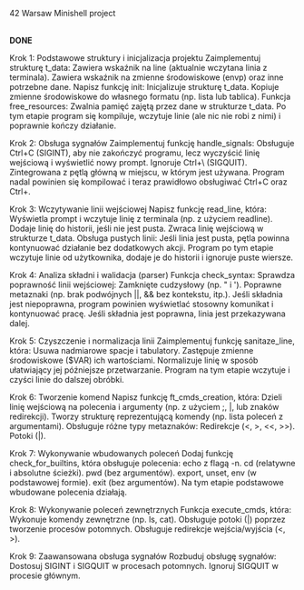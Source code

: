 42 Warsaw Minishell project <br><br>

<b>DONE</b><br>

Krok 1: Podstawowe struktury i inicjalizacja projektu
Zaimplementuj strukturę t_data:
Zawiera wskaźnik na line (aktualnie wczytana linia z terminala).
Zawiera wskaźnik na zmienne środowiskowe (envp) oraz inne potrzebne dane.
Napisz funkcję init:
Inicjalizuje strukturę t_data.
Kopiuje zmienne środowiskowe do własnego formatu (np. lista lub tablica).
Funkcja free_resources:
Zwalnia pamięć zajętą przez dane w strukturze t_data.
Po tym etapie program się kompiluje, wczytuje linie (ale nic nie robi z nimi) i poprawnie kończy działanie.

Krok 2: Obsługa sygnałów
Zaimplementuj funkcję handle_signals:
Obsługuje Ctrl+C (SIGINT), aby nie zakończyć programu, lecz wyczyścić linię wejściową i wyświetlić nowy prompt.
Ignoruje Ctrl+\\ (SIGQUIT).
Zintegrowana z pętlą główną w miejscu, w którym jest używana.
Program nadal powinien się kompilować i teraz prawidłowo obsługiwać Ctrl+C oraz Ctrl+\.

Krok 3: Wczytywanie linii wejściowej
Napisz funkcję read_line, która:
Wyświetla prompt i wczytuje linię z terminala (np. z użyciem readline).
Dodaje linię do historii, jeśli nie jest pusta.
Zwraca linię wejściową w strukturze t_data.
Obsługa pustych linii:
Jeśli linia jest pusta, pętla powinna kontynuować działanie bez dodatkowych akcji.
Program po tym etapie wczytuje linie od użytkownika, dodaje je do historii i ignoruje puste wiersze.

Krok 4: Analiza składni i walidacja (parser)
Funkcja check_syntax:
Sprawdza poprawność linii wejściowej:
Zamknięte cudzysłowy (np. " i ').
Poprawne metaznaki (np. brak podwójnych ||, && bez kontekstu, itp.).
Jeśli składnia jest niepoprawna, program powinien wyświetlać stosowny komunikat i kontynuować pracę.
Jeśli składnia jest poprawna, linia jest przekazywana dalej.

Krok 5: Czyszczenie i normalizacja linii
Zaimplementuj funkcję sanitaze_line, która:
Usuwa nadmiarowe spacje i tabulatory.
Zastępuje zmienne środowiskowe ($VAR) ich wartościami.
Normalizuje linię w sposób ułatwiający jej późniejsze przetwarzanie.
Program na tym etapie wczytuje i czyści linie do dalszej obróbki.

Krok 6: Tworzenie komend
Napisz funkcję ft_cmds_creation, która:
Dzieli linię wejściową na polecenia i argumenty (np. z użyciem ;, |, lub znaków redirekcji).
Tworzy strukturę reprezentującą komendy (np. lista poleceń z argumentami).
Obsługuje różne typy metaznaków:
Redirekcje (<, >, <<, >>).
Potoki (|).

Krok 7: Wykonywanie wbudowanych poleceń
Dodaj funkcję check_for_builtins, która obsługuje polecenia:
echo z flagą -n.
cd (relatywne i absolutne ścieżki).
pwd (bez argumentów).
export, unset, env (w podstawowej formie).
exit (bez argumentów).
Na tym etapie podstawowe wbudowane polecenia działają.

Krok 8: Wykonywanie poleceń zewnętrznych
Funkcja execute_cmds, która:
Wykonuje komendy zewnętrzne (np. ls, cat).
Obsługuje potoki (|) poprzez tworzenie procesów potomnych.
Obsługuje redirekcje wejścia/wyjścia (<, >).

Krok 9: Zaawansowana obsługa sygnałów
Rozbuduj obsługę sygnałów:
Dostosuj SIGINT i SIGQUIT w procesach potomnych.
Ignoruj SIGQUIT w procesie głównym.
